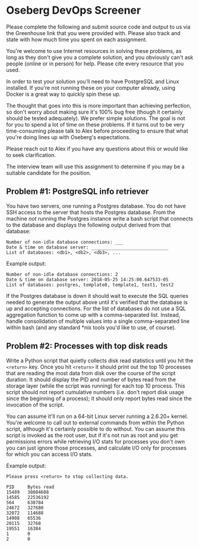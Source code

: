 # Oseberg DevOps Screener

Please complete the following and submit source code and output to us via the
Greenhouse link that you were provided with. Please also track and state with
how much time you spent on each assignment.

You're welcome to use Internet resources in solving these problems, as long as
they don't give you a complete solution, and you obviously can't ask people
(online or in person) for help. Please cite every resource that you used.

In order to test your solution you'll need to have PostgreSQL and Linux
installed. If you're not running these on your computer already, using Docker is
a great way to quickly spin these up.

The thought that goes into this is more important than achieving perfection, so
don't worry about making sure it's 100% bug free (though it certainly should be
tested adequately). We prefer simple solutions. The goal is not for you to spend
a lot of time on these problems. If it turns out to be very time-consuming
please talk to Alex before proceeding to ensure that what you're doing lines up
with Oseberg's expectations.

Please reach out to Alex if you have any questions about this or would like to
seek clarification.

The interview team will use this assignment to determine if you may be a
suitable candidate for the position.


## Problem #1: PostgreSQL info retriever

You have two servers, one running a Postgres database. You do not have SSH
access to the server that hosts the Postgres database. From the machine *not*
running the Postgres instance write a bash script that connects to the database
and displays the following output derived from that database:

```
Number of non-idle database connections: ___
Date & time on database server: _____________________________
List of databases: <db1>, <db2>, <db3>, ...
```

Example output:
```
Number of non-idle database connections: 2
Date & time on database server: 2018-05-25 14:25:00.647533-05
List of databases: postgres, template0, template1, test1, test2
```

If the Postgres database is down it should wait to execute the SQL queries
needed to generate the output above until it's verified that the database is up
and accepting connections. For the list of databases do not use a SQL
aggregation function to come up with a comma-separated list. Instead, handle
consolidation of multiple values into a single comma-separated line within bash
(and any standard \*nix tools you'd like to use, of course).


## Problem #2: Processes with top disk reads

Write a Python script that quietly collects disk read statistics until you hit
the `<return>` key. Once you hit `<return>` it should print out the top 10
processes that are reading the most data from disk over the course of the script
duration. It should display the PID and number of bytes read from the storage
layer (while the script was running) for each top 10 process. This script should
not report cumulative numbers (i.e. don't report disk usage since the beginning
of a process); it should only report bytes read since the invocation of the
script.

You can assume it'll run on a 64-bit Linux server running a 2.6.20+ kernel.
You're welcome to call out to external commands from within the Python script,
although it's certainly possible to do without. You can assume this script is
invoked as the root user, but if it's not run as root and you get permissions
errors while retrieving I/O stats for processes you don't own you can just
ignore those processes, and calculate I/O only for processes for which you can
access I/O stats.

Example output:
```
Please press <return> to stop collecting data.

PID     Bytes read
15489   38084608
14585   22536192
564     630784
24672   327680
32072   114688
14908   65536
20115   32768
19551   16384
1       0
2       0
```
